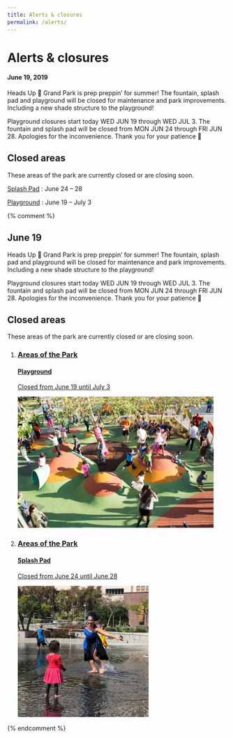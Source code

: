 ```yaml
---
title: Alerts & closures
permalink: /alerts/
---
```


# Alerts & closures

<div></div>

#### June 19, 2019

Heads Up 🚧 Grand Park is prep preppin’ for summer! The fountain, splash pad and playground will be closed for maintenance and park improvements. Including a new shade structure to the playground!

Playground closures start today WED JUN 19 through WED JUL 3. The fountain and splash pad will be closed from MON JUN 24 through FRI JUN 28. Apologies for the inconvenience. Thank you for your patience 🙏

## Closed areas

These areas of the park are currently closed or are closing soon.

[Splash Pad](/splash-pad/)
: June 24 – 28

[Playground](/playground/)
: June 19 – July 3

{% comment %}
## June 19

Heads Up 🚧 Grand Park is prep preppin’ for summer! The fountain, splash pad and playground will be closed for maintenance and park improvements. Including a new shade structure to the playground!

Playground closures start today WED JUN 19 through WED JUL 3. The fountain and splash pad will be closed from MON JUN 24 through FRI JUN 28. Apologies for the inconvenience. Thank you for your patience 🙏

## Closed areas

These areas of the park are currently closed or are closing soon.

<ol class="event-list" style="grid-template-columns: 1fr 1fr;">
  <li>
    <a href="/playground/">
      <div>
        <h3>Areas of the Park</h3>
        <h4>Playground</h4>
        <p>
          Closed from June 19 until July 3
        </p>
      </div>
      <img src="/uploads/areas/playground-2.jpg" height="300" alt="" />
    </a>
  </li>
  <li>
    <a href="/splash-pad/">
      <div>
        <h3>Areas of the Park</h3>
        <h4>Splash Pad</h4>
        <p>
          Closed from June 24 until June 28
        </p>
      </div>
      <img src="/uploads/areas/splash-pad-3.jpg" height="300" alt="" />
    </a>
  </li>
</ol>
{% endcomment %}


